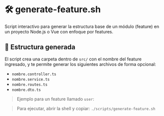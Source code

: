 # 🛠️ generate-feature.sh

Script interactivo para generar la estructura base de un módulo (feature) en un proyecto Node.js o Vue con enfoque por features.

## 📁 Estructura generada

El script crea una carpeta dentro de `src/` con el nombre del feature ingresado, y te permite generar los siguientes archivos de forma opcional:

- `nombre.controller.ts`
- `nombre.service.ts`
- `nombre.routes.ts`
- `nombre.dto.ts`

> Ejemplo para un feature llamado `user`:

> Para ejecutar, abrir la shell y copiar:
`./scripts/generate-feature.sh`
